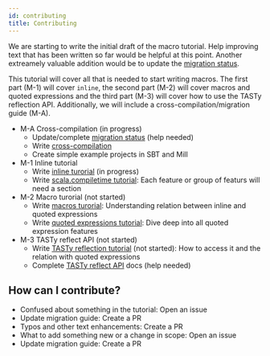 ```yaml
---
id: contributing
title: Contributing
---
```


We are starting to write the initial draft of the macro tutorial. 
Help improving text that has been written so far would be helpful at this point.
Another extreamely valuable addition would be to update the [migration status][migration-status].

This tutorial will cover all that is needed to start writing macros. 
The first part (M-1) will cover `inline`, the second part (M-2) will cover macros and quoted expressions and the third part (M-3) will cover how to use the TASTy reflection API.
Additionally, we will include a cross-compilation/migration guide (M-A).

* M-A Cross-compilation (in progress)
  * Update/complete [migration status][migration-status] (help needed)
  * Write [cross-compilation][cross-compilation]
  * Create simple example projects in SBT and Mill
* M-1 Inline tutorial
  * Write [inline turorial][inline] (in progress)
  * Write [scala.compiletime tutorial][compiletime]: Each feature or group of featurs will need a section
* M-2 Macro turorial (not started)
  * Write [macros turorial][macros]: Understanding relation between inline and quoted expressions
  * Write [quoted expressions tutorial][quotes]: Dive deep into all quoted expression features
* M-3 TASTy reflect API (not started)
  * Write [TASTy reflection tutorial][tasty] (not started): How to access it and the relation with quoted expressions
  * Complete [TASTy reflect API][reflection-api] docs (help needed)

## How can I contribute?

* Confused about something in the tutorial: Open an issue
* Update migration guide: Create a PR
* Typos and other text enhancements: Create a PR
* What to add something new or a change in scope: Open an issue
* Update migration guide: Create a PR


[best-practices]: best-practices.md
[compiletime]: tutorial/compiletime.md
[cross-compilation]: https://scalacenter.github.io/scala-3-migration-guide/docs/macros/migrating-macros.html#defining-a-project-that-cross-compiles-macros
[faq]: faq.md
[inline]: tutorial/inline.md
[macros]: tutorial/macros.md
[migration-status]: https://scalacenter.github.io/scala-3-migration-guide/docs/macros/migration-status.html
[quotes]: tutorial/quotes.md
[references]: references.md
[tasty]: tutorial/tasty-reflection.md
[reflection-api]: https://github.com/lampepfl/dotty/blob/master/library/src/scala/tasty/Reflection.scala

